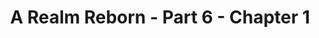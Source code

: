 ---
layout: chapter
expansion: A Realm Reborn
partNo: 6
partChapterNo: 1
title: A Realm Reborn - Part 6 - Chapter 1
permalink: /guide/a-realm-reborn/part6/chapter1
quests:
  - genre: Seventh Astral Era
    icon: '71000'
    level: 50
    name: Traitor in the Midst
    partQuestNo: 1
    questId: GaiUse401_00052
    rowId: 65588
  - genre: Seventh Astral Era
    icon: '71000'
    level: 50
    name: Back and Fourth
    partQuestNo: 2
    questId: GaiUse402_00053
    rowId: 65589
  - genre: Seventh Astral Era
    icon: '71000'
    level: 50
    name: Coming to Terms
    partQuestNo: 3
    questId: GaiUse403_00054
    rowId: 65590
  - genre: Seventh Astral Era
    icon: '71000'
    level: 50
    name: The Intercession of Saints
    partQuestNo: 4
    questId: GaiUse404_00057
    rowId: 65593
  - genre: Seventh Astral Era
    icon: '71000'
    level: 50
    name: Strength in Unity
    partQuestNo: 5
    questId: GaiUse405_00062
    rowId: 65598
  - genre: Seventh Astral Era
    icon: '71000'
    level: 50
    name: Dark Words, Dark Deeds
    partQuestNo: 6
    questId: GaiUse406_00069
    rowId: 65605
  - genre: Seventh Astral Era
    icon: '71000'
    level: 50
    name: First Blood
    partQuestNo: 7
    questId: GaiUse407_00074
    rowId: 65610
  - genre: Seventh Astral Era
    icon: '71000'
    level: 50
    name: The Path of the Righteous
    partQuestNo: 8
    questId: GaiUse408_00075
    rowId: 65611
    unlocks:
      - levelRequired: 50
        levelSync: 50
        name: Snowcloak
        type: dungeon
  - genre: Seventh Astral Era
    icon: '71000'
    level: 50
    name: For the Greater Good
    partQuestNo: 9
    questId: GaiUse409_00077
    rowId: 65613
  - genre: Seventh Astral Era
    icon: '71000'
    level: 50
    name: Tendrils of Intrigue
    partQuestNo: 10
    questId: GaiUse410_00078
    rowId: 65614
  - genre: Seventh Astral Era
    icon: '71000'
    level: 50
    name: Chasing Ivy
    partQuestNo: 11
    questId: XxaUse411_03886
    rowId: 69422
  - genre: Seventh Astral Era
    icon: '71000'
    level: 50
    name: In Flagrante Delicto
    partQuestNo: 12
    questId: XxaUse413_03887
    rowId: 69423
  - genre: Seventh Astral Era
    icon: '71000'
    level: 50
    name: A Simple Plan
    partQuestNo: 13
    questId: GaiUse414_00082
    rowId: 65618
  - genre: Seventh Astral Era
    icon: '71000'
    level: 50
    name: The Instruments of Our Deliverance
    partQuestNo: 14
    questId: GaiUse415_00084
    rowId: 65620
    unlocks:
      - levelRequired: 50
        levelSync: 50
        name: the Akh Afah Amphitheatre (Hard)
        type: trial
  - genre: Seventh Astral Era
    icon: '71000'
    level: 50
    name: The Road Less Traveled
    partQuestNo: 15
    questId: GaiUse416_00086
    rowId: 65622
  - genre: Seventh Astral Era
    icon: '71000'
    level: 50
    name: Eyes Unclouded
    partQuestNo: 16
    questId: GaiUse417_00087
    rowId: 65623
  - genre: Seventh Astral Era
    icon: '71000'
    level: 50
    name: The Reason Roaille
    partQuestNo: 17
    questId: GaiUse418_00088
    rowId: 65624
    soloDuty:
      levelSync: 50
      timeLimit: 30
  - genre: Seventh Astral Era
    icon: '71000'
    level: 50
    name: Let Us Cling Together
    partQuestNo: 18
    questId: GaiUse419_00089
    rowId: 65625
  - genre: Seventh Astral Era
    icon: '71000'
    level: 50
    name: Good Intentions
    partQuestNo: 19
    questId: GaiUse501_00363
    rowId: 65899
  - genre: Seventh Astral Era
    icon: '71000'
    level: 50
    name: Bait and Switch
    partQuestNo: 20
    questId: GaiUse502_00364
    rowId: 65900
  - genre: Seventh Astral Era
    icon: '71000'
    level: 50
    name: Best Laid Schemes
    partQuestNo: 21
    questId: GaiUse503_00365
    rowId: 65901
  - genre: Seventh Astral Era
    icon: '71000'
    level: 50
    name: The Rising Chorus
    partQuestNo: 22
    questId: GaiUse504_00366
    rowId: 65902
    unlocks:
      - levelRequired: 50
        levelSync: 50
        name: the Keeper of the Lake
        type: dungeon
  - genre: Seventh Astral Era
    icon: '71000'
    level: 50
    name: Aether on Demand
    partQuestNo: 23
    questId: XxaUse505_03888
    rowId: 69424
  - genre: Seventh Astral Era
    icon: '71000'
    level: 50
    name: On the Counteroffensive
    partQuestNo: 24
    questId: GaiUse506_00368
    rowId: 65904
  - genre: Seventh Astral Era
    icon: '71000'
    level: 50
    name: An Uninvited Ascian
    partQuestNo: 25
    questId: GaiUse507_00369
    rowId: 65905
    unlocks:
      - levelRequired: 50
        levelSync: 50
        name: the Chrysalis
        type: trial
  - genre: Seventh Astral Era
    icon: '71000'
    level: 50
    name: In Memory of Moenbryda
    partQuestNo: 26
    questId: GaiUse508_00429
    rowId: 65965
  - genre: Seventh Astral Era
    icon: '71000'
    level: 50
    name: Mask of Grief
    partQuestNo: 27
    questId: GaiUse601_00370
    rowId: 65906
  - genre: Seventh Astral Era
    icon: '71000'
    level: 50
    name: Defenders for Ishgard
    partQuestNo: 28
    questId: GaiUse602_00371
    rowId: 65907
  - genre: Seventh Astral Era
    icon: '71000'
    level: 50
    name: The Wyrm's Roar
    partQuestNo: 29
    questId: GaiUse603_00372
    rowId: 65908
  - genre: Seventh Astral Era
    icon: '71000'
    level: 50
    name: Committed to the Cause
    partQuestNo: 30
    questId: GaiUse604_00373
    rowId: 65909
  - genre: Seventh Astral Era
    icon: '71000'
    level: 50
    name: Volunteer Dragonslayers
    partQuestNo: 31
    questId: GaiUse605_00391
    rowId: 65927
  - genre: Seventh Astral Era
    icon: '71000'
    level: 50
    name: An Allied Perspective
    partQuestNo: 32
    questId: GaiUse606_00418
    rowId: 65954
  - genre: Seventh Astral Era
    icon: '71000'
    level: 50
    name: The Steps of Faith
    partQuestNo: 33
    questId: XxcUse607_04591
    rowId: 70127
    soloDuty: null
  - genre: Seventh Astral Era
    icon: '71000'
    level: 50
    name: Administrative Decision
    partQuestNo: 34
    questId: GaiUse608_00420
    rowId: 65956
  - genre: Seventh Astral Era
    icon: '71000'
    level: 50
    name: An Unexpected Ambition
    partQuestNo: 35
    questId: GaiUse609_00421
    rowId: 65957
  - genre: Seventh Astral Era
    icon: '71000'
    level: 50
    name: Ancient Ways, Timeless Wants
    partQuestNo: 36
    questId: GaiUse610_00422
    rowId: 65958
  - genre: Seventh Astral Era
    icon: '71000'
    level: 50
    name: A Time to Every Purpose
    partQuestNo: 37
    questId: GaiUse613_00425
    rowId: 65961
  - genre: Seventh Astral Era
    icon: '71000'
    level: 50
    name: Come, but Not Gone
    partQuestNo: 38
    questId: GaiUse614_00426
    rowId: 65962
  - genre: Seventh Astral Era
    icon: '71000'
    level: 50
    name: The Parting Glass
    partQuestNo: 39
    questId: GaiUse615_00427
    rowId: 65963
  - genre: Seventh Astral Era
    icon: '71000'
    level: 50
    name: Before the Dawn
    partQuestNo: 40
    questId: GaiUse616_00428
    rowId: 65964

---
